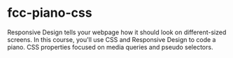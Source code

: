 # fcc-piano-css
Responsive Design tells your webpage how it should look on different-sized screens.  In this course, you'll use CSS and Responsive Design to code a piano. CSS properties focused on media queries and pseudo selectors.
